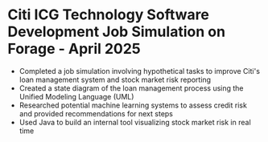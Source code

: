 # Citi ICG Technology Software Development Job Simulation on Forage - April 2025

 * Completed a job simulation involving hypothetical tasks to improve Citi's
   loan management system and stock market risk reporting
 * Created a state diagram of the loan management process using the Unified
   Modeling Language (UML) 
 * Researched potential machine learning systems to assess credit risk and
   provided recommendations for next steps 
 * Used Java to build an internal tool visualizing stock market risk in real
   time

